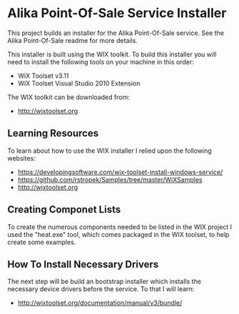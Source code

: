 # Alika Point-Of-Sale Service Installer

This project builds an installer for the Alika Point-Of-Sale service.  See the Alika Point-Of-Sale readme for more details.

This installer is built using the WIX toolkit. To build this installer you will need to install the following tools on your machine in this order:
- WiX Toolset v3.11
- WiX Toolset Visual Studio 2010 Extension

The WIX toolkit can be downloaded from:
- http://wixtoolset.org

## Learning Resources

To learn about how to use the WIX installer I relied upon the following websites:
- https://developingsoftware.com/wix-toolset-install-windows-service/
- https://github.com/rstropek/Samples/tree/master/WiXSamples
- http://wixtoolset.org

## Creating Componet Lists

To create the numerous components needed to be listed in the WIX project I used the "heat.exe" tool, 
which comes packaged in the WIX toolset, to help create some examples.

## How To Install Necessary Drivers

The next step will be build an bootstrap installer which installs the necessary device drivers before the service.  To that I will learn:

- http://wixtoolset.org/documentation/manual/v3/bundle/
